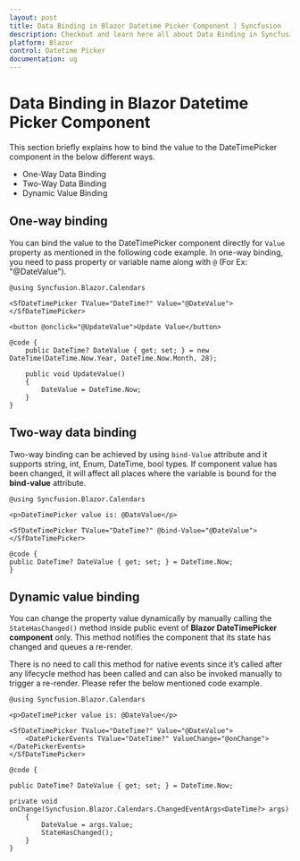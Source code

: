 ```yaml
---
layout: post
title: Data Binding in Blazor Datetime Picker Component | Syncfusion
description: Checkout and learn here all about Data Binding in Syncfusion Blazor Datetime Picker component and more.
platform: Blazor
control: Datetime Picker 
documentation: ug
---
```


# Data Binding in Blazor Datetime Picker Component

This section briefly explains how to bind the value to the DateTimePicker component in the below different ways.

* One-Way Data Binding
* Two-Way Data Binding
* Dynamic Value Binding

## One-way binding

You can bind the value to the DateTimePicker component directly for `Value` property as mentioned in the following code example. In one-way binding, you need to pass property or variable name along with `@` (For Ex: "@DateValue").

```cshtml
@using Syncfusion.Blazor.Calendars

<SfDateTimePicker TValue="DateTime?" Value="@DateValue"></SfDateTimePicker>

<button @onclick="@UpdateValue">Update Value</button>

@code {
    public DateTime? DateValue { get; set; } = new DateTime(DateTime.Now.Year, DateTime.Now.Month, 28);

    public void UpdateValue()
    {
        DateValue = DateTime.Now;
    }
}
```

## Two-way data binding

Two-way binding can be achieved by using `bind-Value` attribute and it supports string, int, Enum, DateTime, bool types. If component value has been changed, it will affect all places where the variable is bound for the **bind-value** attribute.

```cshtml
@using Syncfusion.Blazor.Calendars

<p>DateTimePicker value is: @DateValue</p>

<SfDateTimePicker TValue="DateTime?" @bind-Value="@DateValue"></SfDateTimePicker>

@code {
public DateTime? DateValue { get; set; } = DateTime.Now;
}
```

## Dynamic value binding

You can change the property value dynamically by manually calling the `StateHasChanged()` method inside public event of **Blazor DateTimePicker component** only. This method notifies the component that its state has changed and queues a re-render.

There is no need to call this method for native events since it’s called after any lifecycle method has been called and can also be invoked manually to trigger a re-render. Please refer the below mentioned code example.

```cshtml
@using Syncfusion.Blazor.Calendars

<p>DateTimePicker value is: @DateValue</p>

<SfDateTimePicker TValue="DateTime?" Value="@DateValue">
    <DatePickerEvents TValue="DateTime?" ValueChange="@onChange"></DatePickerEvents>
</SfDateTimePicker>

@code {

public DateTime? DateValue { get; set; } = DateTime.Now;

private void onChange(Syncfusion.Blazor.Calendars.ChangedEventArgs<DateTime?> args)
    {
        DateValue = args.Value;
        StateHasChanged();
    }
}
```